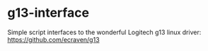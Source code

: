 # g13-interface
Simple script interfaces to the wonderful Logitech g13 linux driver: https://github.com/ecraven/g13
